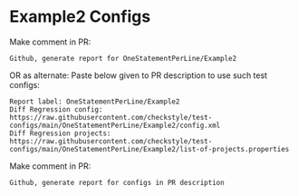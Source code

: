 # Example2 Configs
Make comment in PR:
```
Github, generate report for OneStatementPerLine/Example2
```
OR as alternate:
Paste below given to PR description to use such test configs:
```
Report label: OneStatementPerLine/Example2
Diff Regression config: https://raw.githubusercontent.com/checkstyle/test-configs/main/OneStatementPerLine/Example2/config.xml
Diff Regression projects: https://raw.githubusercontent.com/checkstyle/test-configs/main/OneStatementPerLine/Example2/list-of-projects.properties
```
Make comment in PR:
```
Github, generate report for configs in PR description
```
